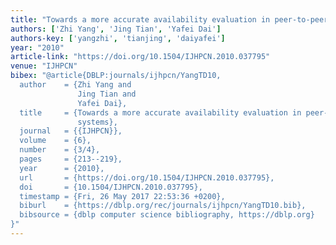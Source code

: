 ```yaml
---
title: "Towards a more accurate availability evaluation in peer-to-peer storage systems"
authors: ['Zhi Yang', 'Jing Tian', 'Yafei Dai']
authors-key: ['yangzhi', 'tianjing', 'daiyafei']
year: "2010"
article-link: "https://doi.org/10.1504/IJHPCN.2010.037795"
venue: "IJHPCN"
bibex: "@article{DBLP:journals/ijhpcn/YangTD10,
  author    = {Zhi Yang and
               Jing Tian and
               Yafei Dai},
  title     = {Towards a more accurate availability evaluation in peer-to-peer storage
               systems},
  journal   = {{IJHPCN}},
  volume    = {6},
  number    = {3/4},
  pages     = {213--219},
  year      = {2010},
  url       = {https://doi.org/10.1504/IJHPCN.2010.037795},
  doi       = {10.1504/IJHPCN.2010.037795},
  timestamp = {Fri, 26 May 2017 22:53:36 +0200},
  biburl    = {https://dblp.org/rec/journals/ijhpcn/YangTD10.bib},
  bibsource = {dblp computer science bibliography, https://dblp.org}
}"
---
```

